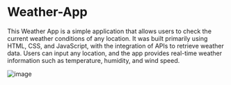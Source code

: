 # Weather-App

This Weather App is a simple application that allows users to check the current weather conditions of any location. It was built primarily using HTML, CSS, and JavaScript, with the integration of APIs to retrieve weather data. Users can input any location, and the app provides real-time weather information such as temperature, humidity, and wind speed.


![image](https://github.com/BreeRed/Weather-App/assets/132783820/28ad1b3a-ba0f-4d51-beef-6c760b7b0c9a)


